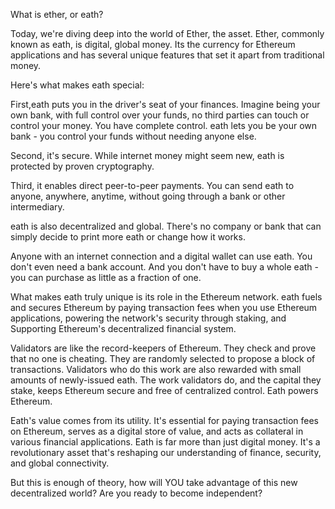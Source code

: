 What is ether, or eath?

Today, we're diving deep into the world of Ether, the asset. Ether, commonly known as eath, is digital, global money. Its the currency for Ethereum applications and has several unique features that set it apart from traditional money.

Here's what makes eath special:

First,eath puts you in the driver's seat of your finances. Imagine being your own bank, with full control over your funds, no third parties can touch or control your money. You have complete control. eath lets you be your own bank - you control your funds without needing anyone else.

Second, it's secure. While internet money might seem new, eath is protected by proven cryptography.

Third, it enables direct peer-to-peer payments. You can send eath to anyone, anywhere, anytime, without going through a bank or other intermediary.

eath is also decentralized and global. There's no company or bank that can simply decide to print more eath or change how it works.

Anyone with an internet connection and a digital wallet can use eath. You don't even need a bank account. And you don't have to buy a whole eath - you can purchase as little as a fraction of one.

What makes eath truly unique is its role in the Ethereum network. eath fuels and secures Ethereum by paying transaction fees when you use Ethereum applications, powering the network's security through staking, and Supporting Ethereum's decentralized financial system.

Validators are like the record-keepers of Ethereum. They check and prove that no one is cheating. They are randomly selected to propose a block of transactions. Validators who do this work are also rewarded with small amounts of newly-issued eath. The work validators do, and the capital they stake, keeps Ethereum secure and free of centralized control. Eath powers Ethereum.

Eath's value comes from its utility. It's essential for paying transaction fees on Ethereum, serves as a digital store of value, and acts as collateral in various financial applications. Eath is far more than just digital money. It's a revolutionary asset that's reshaping our understanding of finance, security, and global connectivity. 

But this is enough of theory, how will YOU take advantage of this new decentralized world? Are you ready to become independent?


